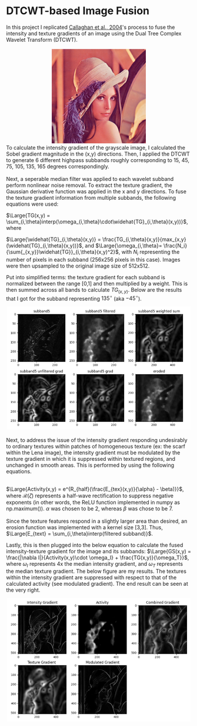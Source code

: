 <h1>DTCWT-based Image Fusion</h1>

<div>
In this project I replicated <a href="https://ieeexplore.ieee.org/document/1369329">Callaghan et al., 2004</a>'s process to fuse the intensity and texture gradients of an image using the Dual Tree Complex Wavelet Transform (DTCWT).
</div> </br>
<div align="center">
    <img src="images/lena_large.png" width=256px >
</div>

<div>
    To calculate the intensity gradient of the grayscale image, I calculated the Sobel gradient magnitude in the (x,y) directions. Then, I applied the DTCWT to generate 6 different highpass subbands roughly corresponding to 15, 45, 75, 105, 135, 165 degrees correspondingly.
</div> <br/>

<div>
    Next, a seperable median filter was applied to each wavelet subband perform nonlinear noise removal. To extract the texture gradient, the Gaussian derivative function was applied in the x and y directions. To fuse the texture gradient information from multiple subbands, the following equations were used:
</div>
    
$\Large{TG(x,y) = \sum_{i,\theta}interp(\omega_{i,\theta}\cdot\widehat{TG}_{i,\theta}(x,y))}$, where

$\Large{\widehat{TG}_{i,\theta}(x,y)} = \frac{TG_{i,\theta}(x,y)}{max_{x,y}(\widehat{TG}_{i,\theta}(x,y))}$, and 
$\Large{\omega_{i,\theta}= \frac{N_i}{\sum{_{x,y}}\widehat{TG}}_{i,\theta}(x,y)^2}$, 
with $N_i$ representing the number of pixels in each subband (256x256 pixels in this case). Images were then upsampled to the original image size of 512x512.
 
 


 Put into simplified terms: the texture gradient for each subband is normalized between the range [0,1] and then multiplied by a weight. This is then summed across all bands to calculate $TG_(x,y)$. Below are the results that I got for the subband representing $135^{\circ}$ (aka $-45^{\circ}$). 
 </br>
<div align="center">
    <img src="figures/subband5.png" width=500px>
</div>
</br>

<div>
    Next, to address the issue of the intensity gradient responding undesirably to ordinary textures within patches of homogeneous texture (ex: the scarf within the Lena image), the intensity gradient must be modulated by the texture gradient in which it is suppressed within textured regions, and unchanged in smooth areas. This is performed by using the following equations.</br></br>
</div>

$\Large{Activity(x,y) = e^{R_{half}(\frac{E_{tex}(x,y)}{\alpha} - \beta)}}$, where $\mathcal{R}(\zeta)$ represents a half-wave rectification to suppress negative exponents (in other words, the ReLU function implemented in numpy as np.maximum()). $\alpha$ was chosen to be 2, whereas $\beta$ was chose to be 7.
</br> </br>
Since the texture features respond in a slightly larger area than desired, an erosion function was implemented with a kernel size [3,3]. Thus, $\Large{E_{text} = \sum_{i,\theta}interp(filtered subband)}$.

Lastly, this is then plugged into the below equation to calculate the fused intensity-texture gradient for the image and its subbands:
$\Large{GS(x,y) = \frac{|\nabla I|}{Activity(x,y)\cdot \omega_I} + \frac{TG(x,y)}{\omega_T}}$, where $\omega_I$ represents 4x the median intensity gradient, and $\omega_T$ represents the median texture gradient. The below figure are my results. The textures within the intensity gradient are suppressed with respect to that of the calculated activity (see modulated gradient). The end result can be seen at the very right.

<div align="center">
    <img src="figures/output.png" width=500px>
</div>

